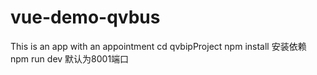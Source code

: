 # vue-demo-qvbus
This is an app with an appointment 
cd qvbipProject
npm install 安装依赖
npm run dev 
默认为8001端口

